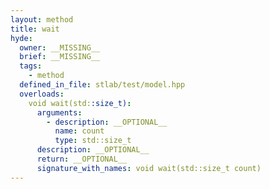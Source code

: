 ```yaml
---
layout: method
title: wait
hyde:
  owner: __MISSING__
  brief: __MISSING__
  tags:
    - method
  defined_in_file: stlab/test/model.hpp
  overloads:
    void wait(std::size_t):
      arguments:
        - description: __OPTIONAL__
          name: count
          type: std::size_t
      description: __OPTIONAL__
      return: __OPTIONAL__
      signature_with_names: void wait(std::size_t count)
---
```

